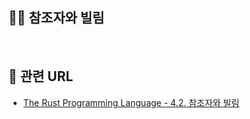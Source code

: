 ## 🧑‍💻 참조자와 빌림

<br>

## 📙 관련 URL
- [The Rust Programming Language - 4.2. 참조자와 빌림](https://rinthel.github.io/rust-lang-book-ko/ch04-02-references-and-borrowing.html)
<br>  
